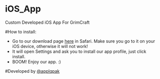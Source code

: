 # iOS_App
Custom Developed iOS App For GrimCraft

#How to install:
- Go to our download page [here](http://www.prios.6te.net/app.mobileconfig) in Safari. Make sure you go to it on your iOS device, otherwise it will not work!
- It will open Settings and ask you to install our app profile, just click install.
- BOOM! Enjoy our app. :)

#Developed by [@applqpak](https://GitHub.com/applqpak)
